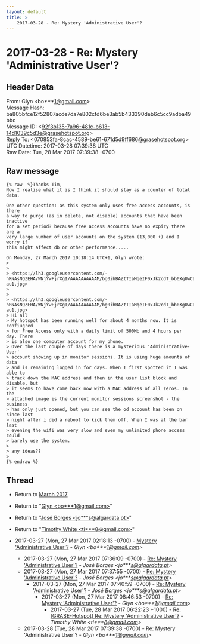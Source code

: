 ```yaml
---
layout: default
title: >
    2017-03-28 - Re: Mystery 'Administrative User'?
---
```


# 2017-03-28 - Re: Mystery 'Administrative User'?

## Header Data

From: Glyn \<bo***1@gmail.com\><br>
Message Hash: ba805bfce12f52807acde7da7e802cfd6be3ab5b433390deb6c5cc9adba49bbc<br>
Message ID: \<92f3b135-7a96-481c-b613-14d1039c5d3e@grasehotspot.org\><br>
Reply To: \<070853fa-8cac-4589-be61-671d5d9ff686@grasehotspot.org\><br>
UTC Datetime: 2017-03-28 07:39:38 UTC<br>
Raw Date: Tue, 28 Mar 2017 07:39:38 -0700<br>

## Raw message

```
{% raw  %}Thanks Tim,
Now I realise what it is I think it should stay as a counter of total data.

One other question: as this system only uses free access accounts, is there 
a way to purge (as in delete, not disable) accounts that have been inactive 
for a set period? because free access accounts have no expiry there are a 
very large number of user accounts on the system (13,000 +) and I worry if 
this might affect db or other performance.....

On Monday, 27 March 2017 10:18:14 UTC+1, Glyn wrote:
>
>
> <https://lh3.googleusercontent.com/-hRNAsNQZEHA/WNjYwFjrXgI/AAAAAAAAAAM/bg0ihBAZtTIaMqeIF0xJk2cdT_bb0XgUwCLcB/s1600/rb-au1.jpg>
>
>
> <https://lh3.googleusercontent.com/-hRNAsNQZEHA/WNjYwFjrXgI/AAAAAAAAAAM/bg0ihBAZtTIaMqeIF0xJk2cdT_bb0XgUwCLcB/s1600/rb-au1.jpg>
> Hi all
> My hotspot has been running well for about 4 months now. It is confiugred 
> for Free Access only with a daily limit of 500Mb and 4 hours per day. There 
> is also one computer account for my phone.
> Over the last couple of days there is a mysterious 'Administrative-User' 
> account showing up in monitor sessions. It is using huge amounts of data 
> and is remaining logged in for days. When I first spotted it I was able to 
> track down the MAC address and then in the user list block and disable, but 
> it seems to have come back now with a MAC address of all zeros. In the 
> attached image is the current monitor sessions screenshot - the business 
> has only just opened, but you can see the od account has been on since last 
> night after i did a reboot to kick them off. When I was at the bar last 
> evening the wifi was very slow and even my unlimited phone access could 
> barely use the system.
>
> any ideas??
>
{% endraw %}
```

## Thread

+ Return to [March 2017](/archive/2017/03)

+ Return to "[Glyn <bo***1<span>@</span>gmail.com>](/authors/bo___1_at_gmail_com)"
+ Return to "[José Borges <jo***s<span>@</span>algardata.pt>](/authors/jo___s_at_algardata_pt)"
+ Return to "[Timothy White <ti***8<span>@</span>gmail.com>](/authors/ti___8_at_gmail_com)"

+ 2017-03-27 (Mon, 27 Mar 2017 02:18:13 -0700) - [Mystery 'Administrative User'?](/archive/2017/03/73cb4242f1db8d0b395a12dcf5656167f4fc3ced604fb1946416dbbf4e928f08) - _Glyn \<bo***1@gmail.com\>_
  + 2017-03-27 (Mon, 27 Mar 2017 07:36:09 -0700) - [Re: Mystery 'Administrative User'?](/archive/2017/03/f74e2f3f6d486fa302da86e2fb723f84e48535629abd38996c3fb2759ab64c9b) - _José Borges \<jo***s@algardata.pt\>_
  + 2017-03-27 (Mon, 27 Mar 2017 07:37:55 -0700) - [Re: Mystery 'Administrative User'?](/archive/2017/03/a58ddabf113b22019d0b389c676cbd2dcac91c273c2c975654168f1a375207e8) - _José Borges \<jo***s@algardata.pt\>_
    + 2017-03-27 (Mon, 27 Mar 2017 07:40:59 -0700) - [Re: Mystery 'Administrative User'?](/archive/2017/03/f6329e8218d27056a9c0ea0f78dd0ef9012018b2d8798635f1b75c3117179099) - _José Borges \<jo***s@algardata.pt\>_
      + 2017-03-27 (Mon, 27 Mar 2017 08:46:53 -0700) - [Re: Mystery 'Administrative User'?](/archive/2017/03/fb65518626a401cc533fc0faedf0e214f7c036363b45c9a3beb6172b0216a4a5) - _Glyn \<bo***1@gmail.com\>_
        + 2017-03-27 (Tue, 28 Mar 2017 06:22:23 +1000) - [Re: [GRASE-Hotspot] Re: Mystery 'Administrative User'?](/archive/2017/03/8ed45a3712633768f6e2b4d6db42ee09284af7e4d2c8f2f0f0e55cb19f1f5822) - _Timothy White \<ti***8@gmail.com\>_
  + 2017-03-28 (Tue, 28 Mar 2017 07:39:38 -0700) - Re: Mystery 'Administrative User'? - _Glyn \<bo***1@gmail.com\>_

